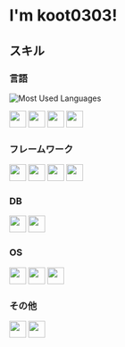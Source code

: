 # I'm koot0303!

## スキル
### 言語
![Most Used Languages](https://github-readme-stats.vercel.app/api/top-langs/?username=koot0303&layout=compact&theme=dark)
<div>
  <img src="https://img.shields.io/badge/-Python-a9a9a9.svg?logo=python&style=plastic" height="30">
  <img src="https://img.shields.io/badge/-JavaScript-a9a9a9.svg?logo=javascript&style=plastic" height="30">
  <img src="https://img.shields.io/badge/-HTML-a9a9a9.svg?logo=html5&style=plastic" height="30">
  <img src="https://img.shields.io/badge/-CSS-a9a9a9.svg?logo=css3&style=plastic" height="30">
</div>

### フレームワーク
<div>
  <img src="https://img.shields.io/badge/-Django-a9a9a9.svg?logo=django&style=plastic" height="30">
  <img src="https://img.shields.io/badge/-Flask-a9a9a9.svg?logo=flask&style=plastic" height="30">
  <img src="https://img.shields.io/badge/-Vue.js-a9a9a9.svg?logo=vue.js&style=plastic" height="30">
  <img src="https://img.shields.io/badge/-Node.js-a9a9a9.svg?logo=node.js&style=plastic" height="30">
</div>

### DB
<div>
  <img src="https://img.shields.io/badge/-MySQL-a9a9a9.svg?logo=mysql&style=plastic" height="30">
  <img src="https://img.shields.io/badge/-SQLite-a9a9a9.svg?logo=sqlite&style=plastic" height="30">
</div>

### OS
<div>
  <img src="https://img.shields.io/badge/-Windows-a9a9a9.svg?logo=windows&style=flat" height="30">
  <img src="https://img.shields.io/badge/-Linux-a9a9a9.svg?logo=linux&style=plastic" height="30">
  <img src="https://img.shields.io/badge/-RaspberryPi-a9a9a9.svg?logo=raspberrypi&style=plastic" height="30">
</div>

### その他
<div>
  <img src="https://img.shields.io/badge/-Git-a9a9a9.svg?logo=git&style=plastic" height="30">
  <img src="https://img.shields.io/badge/-GitHub-a9a9a9.svg?logo=github&style=plastic" height="30">
</div>
